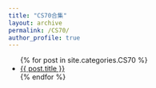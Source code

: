 ```yaml
---
title: "CS70合集"
layout: archive
permalink: /CS70/
author_profile: true
---
```


<ul>  
  {% for post in site.categories.CS70 %}  
    <li>  
      <a href="{{ site.baseurl }}{{ post.url }}">{{ post.title }}</a>  
    </li>  
  {% endfor %}  
</ul>
